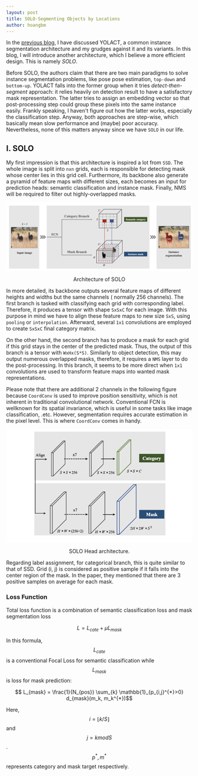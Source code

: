 ```yaml
---
layout: post
title: SOLO-Segmenting Objects by Locations
author: hoangbm
---
```


In the [previous blog](/yolact), I have discussed YOLACT, a common instance segmentation architecture and my grudges against it and its variants. In this blog, I will introduce another architecture, which I believe a more
efficient design. This is namely *SOLO*.

Before SOLO, the authors claim that there are two main paradigms to solve instance segmentation problems, like pose pose estimation, `top-down` and `bottom-up`. YOLACT falls into the former group when it tries *detect-then-segment* approach: it relies heavily on detection result to have a satisfactory mask representation. The latter tries to assign an embedding vector so that post-processing step could group these pixels into the same instance easily. Frankly speaking,
I haven't figure out how the latter works, especially the classification step. Anyway, both approaches are step-wise, which basically mean slow performance and (maybe) poor accuracy. Nevertheless, none of this matters anyway since we have `SOLO` in our life.

## I. SOLO

My first impression is that this architecture is inspired a lot from `SSD`. The whole image is split into `nxn` grids, each is responsible for detecting mask whose center lies in this grid cell. Furthermore, its backbone also generate a pyramid of feature maps with different sizes, each becomes an input for prediction heads: semantic classification and instance mask. Finally, NMS will be required to filter out highly-overlapped masks.

<p align="center">
     <img src="/images/segmentation/solo.png" alt="" align="middle">
     <div align="center">
        Architecture of SOLO
    </div>
</p>

In more detailed, its backbone outputs several feature maps of different heights and widths but the same channels (
normally 256 channels). The first branch is tasked with classifying each grid with corresponding label. Therefore, it
produces a tensor with shape `SxSxC` for each image. With this purpose in mind we have to align these feature maps to new size `SxS`, using `pooling` or `interpolation`. Afterward, several `1x1` convolutions are employed to create `SxSxC`
final category matrix.

On the other hand, the second branch has to produce a mask for each grid if this grid stays in the center of the predicted mask. Thus, the output of this branch is a tensor with `WxHx(S*S)`. Similarly to object detection, this may
output numerous overlapped masks, therefore, it requires a `NMS` layer to do the post-processing. In this branch, it seems to be more direct when `1x1` convolutions are used to transform feature maps into wanted mask representations.

Please note that there are additional 2 channels in the following figure because `CoordConv` is used to improve position sensitivity, which is not inherent in traditional convolutional network. Conventional FCN is wellknown for its spatial invariance, which is useful in some tasks like image classification, .etc. However, segmentation requires accurate estimation in the pixel level. This is where `CoordConv` comes in handy.

<p align="center">
     <img src="/images/segmentation/solo_head.png" alt="" align="middle">
     <div align="center">
        SOLO Head architecture.
    </div>
</p>

Regarding label assignment, for categorical branch, this is quite similar to that of SSD. Grid (i, j) is considered as positive sample if it falls into the center region of the mask. In the paper, they mentioned that there are 3 positive samples on average for each mask.

### Loss Function

Total loss function is a combination of semantic classification loss and mask segmentation loss

$$ L = L_{cate} + \mu L_{mask}$$ 

In this formula, $$L_{cate}$$ is a conventional Focal Loss for semantic classification while $$L_{mask}$$ is loss for mask prediction:

$$ L_{mask} = \frac{1}{N_{pos}} \sum_{k} \mathbb{1}_{p_{i,j}^{*}>0} d_{mask}(m_k, m_k^{*})$$

Here, $$i = \lfloor k/S \rfloor$$ and $$ j = k mod S$$. $$p^{*}, m^{*}$$ represents category and mask target respectively.